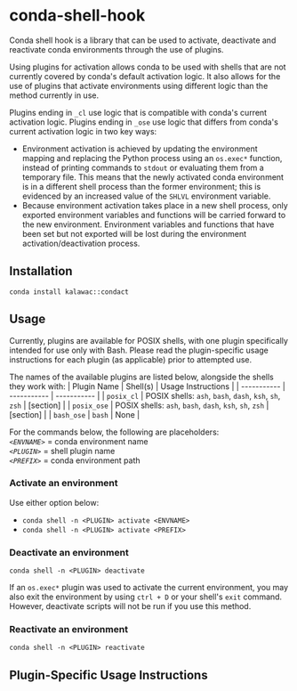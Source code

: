# conda-shell-hook
Conda shell hook is a library that can be used to activate, deactivate and reactivate conda environments through the use of plugins.

Using plugins for activation allows conda to be used with shells that are not currently covered by conda's default activation logic. It also allows for the use of plugins that activate environments using different logic than the method currently in use.

Plugins ending in `_cl` use logic that is compatible with conda's current activation logic. Plugins ending in `_ose` use logic that differs from conda's current activation logic in two key ways:
- Environment activation is achieved by updating the environment mapping and replacing the Python process using an `os.exec*` function, instead of printing commands to `stdout` or evaluating them from a temporary file. This means that the newly activated conda environment is in a different shell process than the former environment; this is evidenced by an increased value of the `SHLVL` environment variable.
- Because environment activation takes place in a new shell process, only exported environment variables and functions will be carried forward to the new environment. Environment variables and functions that have been set but not exported will be lost during the environment activation/deactivation process.


## Installation
```conda install kalawac::condact```

## Usage
Currently, plugins are available for POSIX shells, with one plugin specifically intended for use only with Bash. Please read the plugin-specific usage instructions for each plugin (as applicable) prior to attempted use.

The names of the available plugins are listed below, alongside the shells they work with:
| Plugin Name | Shell(s) | Usage Instructions |
| ----------- | ----------- | ----------- |
| `posix_cl` | POSIX shells: `ash`, `bash`, `dash`, `ksh`, `sh`, `zsh` | [section] |
| `posix_ose` | POSIX shells: `ash`, `bash`, `dash`, `ksh`, `sh`, `zsh` | [section] |
| `bash_ose` | `bash` | None |

For the commands below, the following are placeholders:<br />
*`<ENVNAME>`* = conda environment name<br />
*`<PLUGIN>`* = shell plugin name<br />
*`<PREFIX>`* = conda environment path


### Activate an environment
Use either option below:
- ```conda shell -n <PLUGIN> activate <ENVNAME>```
- ```conda shell -n <PLUGIN> activate <PREFIX>```

### Deactivate an environment
```conda shell -n <PLUGIN> deactivate```

If an `os.exec*` plugin was used to activate the current environment, you may also exit the environment by using `ctrl + D` or your shell's `exit` command. However, deactivate scripts will not be run if you use this method.

### Reactivate an environment
```conda shell -n <PLUGIN> reactivate```

## Plugin-Specific Usage Instructions
